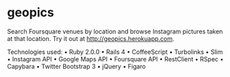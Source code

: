 geopics
=======
Search Foursquare venues by location and browse Instagram pictures taken at that location. Try it out at http://geopics.herokuapp.com.

Technologies used:
• Ruby 2.0.0
• Rails 4
• CoffeeScript
• Turbolinks
• Slim
• Instagram API
• Google Maps API
• Foursquare API
• RestClient
• RSpec
• Capybara
• Twitter Bootstrap 3
• jQuery
• Figaro
